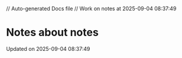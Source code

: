 // Auto-generated Docs file
// Work on notes at 2025-09-04 08:37:49
# Notes about notes
Updated on 2025-09-04 08:37:49

